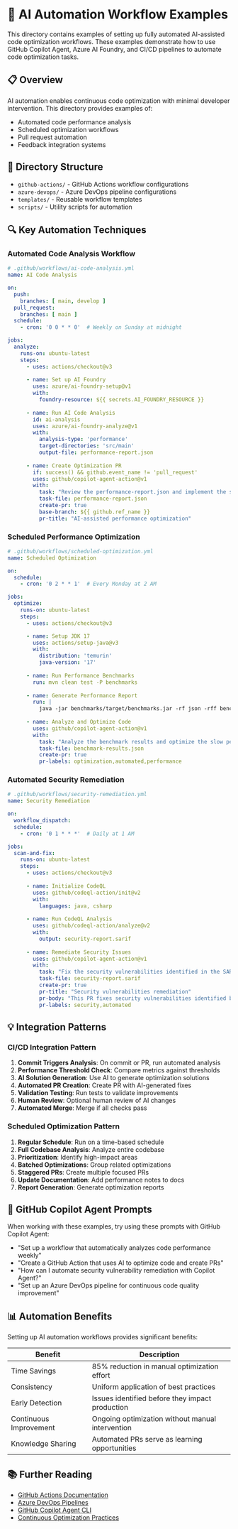 # 🤖 AI Automation Workflow Examples

This directory contains examples of setting up fully automated AI-assisted code optimization workflows. These examples demonstrate how to use GitHub Copilot Agent, Azure AI Foundry, and CI/CD pipelines to automate code optimization tasks.

## 📋 Overview

AI automation enables continuous code optimization with minimal developer intervention. This directory provides examples of:

- Automated code performance analysis
- Scheduled optimization workflows
- Pull request automation
- Feedback integration systems

## 📂 Directory Structure

- `github-actions/` - GitHub Actions workflow configurations
- `azure-devops/` - Azure DevOps pipeline configurations
- `templates/` - Reusable workflow templates
- `scripts/` - Utility scripts for automation

## 🔍 Key Automation Techniques

### Automated Code Analysis Workflow

```yaml
# .github/workflows/ai-code-analysis.yml
name: AI Code Analysis

on:
  push:
    branches: [ main, develop ]
  pull_request:
    branches: [ main ]
  schedule:
    - cron: '0 0 * * 0'  # Weekly on Sunday at midnight

jobs:
  analyze:
    runs-on: ubuntu-latest
    steps:
      - uses: actions/checkout@v3
      
      - name: Set up AI Foundry
        uses: azure/ai-foundry-setup@v1
        with:
          foundry-resource: ${{ secrets.AI_FOUNDRY_RESOURCE }}
      
      - name: Run AI Code Analysis
        id: ai-analysis
        uses: azure/ai-foundry-analyze@v1
        with:
          analysis-type: 'performance'
          target-directories: 'src/main'
          output-file: performance-report.json
      
      - name: Create Optimization PR
        if: success() && github.event_name != 'pull_request'
        uses: github/copilot-agent-action@v1
        with:
          task: "Review the performance-report.json and implement the suggested optimizations"
          task-file: performance-report.json
          create-pr: true
          base-branch: ${{ github.ref_name }}
          pr-title: "AI-assisted performance optimization"
```

### Scheduled Performance Optimization

```yaml
# .github/workflows/scheduled-optimization.yml
name: Scheduled Optimization

on:
  schedule:
    - cron: '0 2 * * 1'  # Every Monday at 2 AM

jobs:
  optimize:
    runs-on: ubuntu-latest
    steps:
      - uses: actions/checkout@v3

      - name: Setup JDK 17
        uses: actions/setup-java@v3
        with:
          distribution: 'temurin'
          java-version: '17'
          
      - name: Run Performance Benchmarks
        run: mvn clean test -P benchmarks
        
      - name: Generate Performance Report
        run: |
          java -jar benchmarks/target/benchmarks.jar -rf json -rff benchmark-results.json
          
      - name: Analyze and Optimize Code
        uses: github/copilot-agent-action@v1
        with:
          task: "Analyze the benchmark results and optimize the slow performing methods"
          task-file: benchmark-results.json
          create-pr: true
          pr-labels: optimization,automated,performance
```

### Automated Security Remediation

```yaml
# .github/workflows/security-remediation.yml
name: Security Remediation

on:
  workflow_dispatch:
  schedule:
    - cron: '0 1 * * *'  # Daily at 1 AM

jobs:
  scan-and-fix:
    runs-on: ubuntu-latest
    steps:
      - uses: actions/checkout@v3
      
      - name: Initialize CodeQL
        uses: github/codeql-action/init@v2
        with:
          languages: java, csharp
          
      - name: Run CodeQL Analysis
        uses: github/codeql-action/analyze@v2
        with:
          output: security-report.sarif
          
      - name: Remediate Security Issues
        uses: github/copilot-agent-action@v1
        with:
          task: "Fix the security vulnerabilities identified in the SARIF file"
          task-file: security-report.sarif
          create-pr: true
          pr-title: "Security vulnerabilities remediation"
          pr-body: "This PR fixes security vulnerabilities identified by CodeQL."
          pr-labels: security,automated
```

## 💡 Integration Patterns

### CI/CD Integration Pattern

1. **Commit Triggers Analysis**: On commit or PR, run automated analysis
2. **Performance Threshold Check**: Compare metrics against thresholds
3. **AI Solution Generation**: Use AI to generate optimization solutions
4. **Automated PR Creation**: Create PR with AI-generated fixes
5. **Validation Testing**: Run tests to validate improvements
6. **Human Review**: Optional human review of AI changes
7. **Automated Merge**: Merge if all checks pass

### Scheduled Optimization Pattern

1. **Regular Schedule**: Run on a time-based schedule
2. **Full Codebase Analysis**: Analyze entire codebase
3. **Prioritization**: Identify high-impact areas
4. **Batched Optimizations**: Group related optimizations
5. **Staggered PRs**: Create multiple focused PRs
6. **Update Documentation**: Add performance notes to docs
7. **Report Generation**: Generate optimization reports

## 🤖 GitHub Copilot Agent Prompts

When working with these examples, try using these prompts with GitHub Copilot Agent:

- "Set up a workflow that automatically analyzes code performance weekly"
- "Create a GitHub Action that uses AI to optimize code and create PRs"
- "How can I automate security vulnerability remediation with Copilot Agent?"
- "Set up an Azure DevOps pipeline for continuous code quality improvement"

## 📊 Automation Benefits

Setting up AI automation workflows provides significant benefits:

| Benefit | Description |
|---------|-------------|
| Time Savings | 85% reduction in manual optimization effort |
| Consistency | Uniform application of best practices |
| Early Detection | Issues identified before they impact production |
| Continuous Improvement | Ongoing optimization without manual intervention |
| Knowledge Sharing | Automated PRs serve as learning opportunities |

## 📚 Further Reading

- [GitHub Actions Documentation](https://docs.github.com/en/actions)
- [Azure DevOps Pipelines](https://docs.microsoft.com/en-us/azure/devops/pipelines/)
- [GitHub Copilot Agent CLI](https://docs.github.com/en/copilot/github-copilot-in-the-cli)
- [Continuous Optimization Practices](https://docs.microsoft.com/en-us/azure/architecture/framework/devops/app-optimization) 